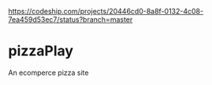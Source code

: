 https://codeship.com/projects/20446cd0-8a8f-0132-4c08-7ea459d53ec7/status?branch=master

# pizzaPlay
An ecomperce pizza site
